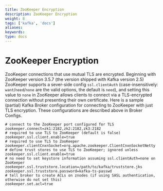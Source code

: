 ```yaml
---
title: ZooKeeper Encryption
description: ZooKeeper Encryption
weight: 8
tags: ['kafka', 'docs']
aliases: 
keywords: 
type: docs
---
```


# ZooKeeper Encryption

ZooKeeper connections that use mutual TLS are encrypted. Beginning with ZooKeeper version 3.5.7 (the version shipped with Kafka version 2.5) ZooKeeper supports a sever-side config `ssl.clientAuth` (case-insensitively: `want`/`need`/`none` are the valid options, the default is `need`), and setting this value to `none` in ZooKeeper allows clients to connect via a TLS-encrypted connection without presenting their own certificate. Here is a sample (partial) Kafka Broker configuration for connecting to ZooKeeper with just TLS encryption. These configurations are described above in Broker Configs. 
    
    
    # connect to the ZooKeeper port configured for TLS
    zookeeper.connect=zk1:2182,zk2:2182,zk3:2182
    # required to use TLS to ZooKeeper (default is false)
    zookeeper.ssl.client.enable=true
    # required to use TLS to ZooKeeper
    zookeeper.clientCnxnSocket=org.apache.zookeeper.ClientCnxnSocketNetty
    # define trust stores to use TLS to ZooKeeper; ignored unless zookeeper.ssl.client.enable=true
    # no need to set keystore information assuming ssl.clientAuth=none on ZooKeeper
    zookeeper.ssl.truststore.location=/path/to/kafka/truststore.jks
    zookeeper.ssl.truststore.password=kafka-ts-passwd
    # tell broker to create ACLs on znodes (if using SASL authentication, otherwise do not set this)
    zookeeper.set.acl=true
